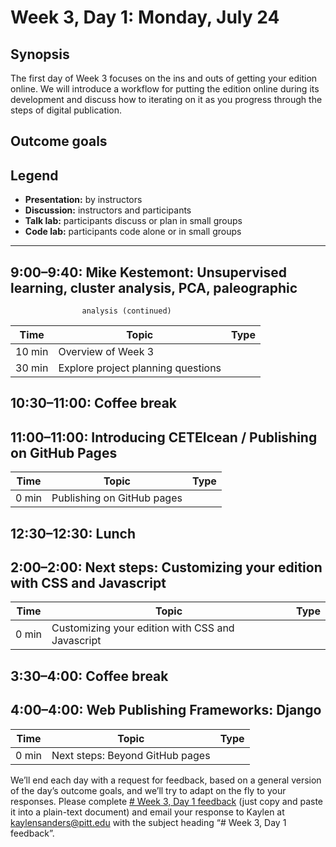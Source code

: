 # Week 3, Day 1: Monday, July 24
## Synopsis

The first day of Week 3 focuses on the ins and outs of getting your edition online. We will introduce a workflow for putting the edition online during its development and discuss how to iterating on it as you progress through the steps of digital publication.

## Outcome goals
## Legend

* **Presentation:** by instructors
* **Discussion:** instructors and participants
* **Talk lab:** participants discuss or plan in small groups
* **Code lab:** participants code alone or in small groups

* * *
## 9:00–9:40: Mike Kestemont: Unsupervised learning, cluster analysis, PCA, paleographic
                    analysis (continued)



Time | Topic | Type
---- | ---- | ---- 
10 min | Overview of Week 3 | 
30 min | Explore project planning questions | 

## 10:30–11:00: Coffee break

## 11:00–11:00: Introducing CETEIcean / Publishing on GitHub Pages

Time | Topic | Type
---- | ---- | ---- 
0 min | Publishing on GitHub pages | 

## 12:30–12:30: Lunch

## 2:00–2:00: Next steps: Customizing your edition with CSS and Javascript

Time | Topic | Type
---- | ---- | ---- 
0 min | Customizing your edition with CSS and Javascript | 

## 3:30–4:00: Coffee break

## 4:00–4:00: Web Publishing Frameworks: Django

Time | Topic | Type
---- | ---- | ---- 
0 min | Next steps: Beyond GitHub pages | 

We’ll end each day with a request for feedback, based on a general version of the day’s outcome goals, and we’ll try to adapt on the fly to your responses. Please complete [# Week 3, Day 1 feedback](week_3_day_1_feedback.md) (just copy and paste it into a plain-text document) and email your response to Kaylen at [kaylensanders@pitt.edu](mailto:kaylensanders@pitt.edu) with the subject heading “# Week 3, Day 1 feedback”.